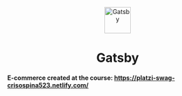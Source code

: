 <p align="center">
  <a href="https://www.gatsbyjs.org">
    <img alt="Gatsby" src="https://www.gatsbyjs.org/monogram.svg" width="60" />
  </a>
</p>
<h1 align="center">
  Gatsby
</h1>

#### E-commerce created at the course: https://platzi-swag-crisospina523.netlify.com/

